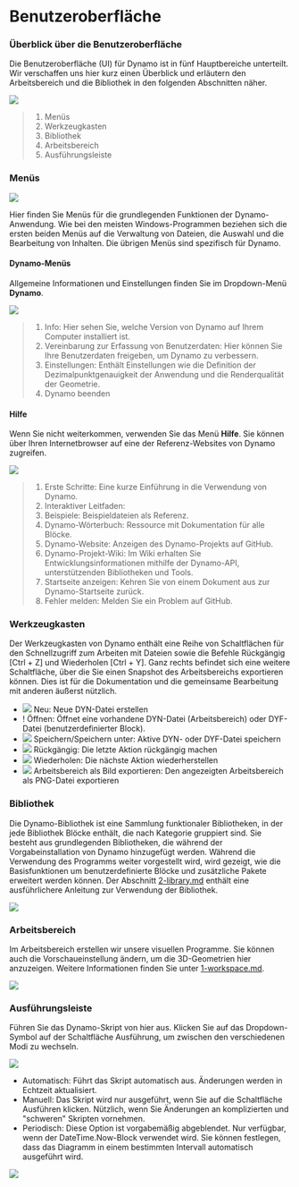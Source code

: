 # Benutzeroberfläche

### Überblick über die Benutzeroberfläche

Die Benutzeroberfläche (UI) für Dynamo ist in fünf Hauptbereiche unterteilt. Wir verschaffen uns hier kurz einen Überblick und erläutern den Arbeitsbereich und die Bibliothek in den folgenden Abschnitten näher.

![](images/userinterface-ui.jpg)

> 1. Menüs
> 2. Werkzeugkasten
> 3. Bibliothek
> 4. Arbeitsbereich
> 5. Ausführungsleiste

### Menüs

![](../.gitbook/assets/userinterface-menu\(1\).jpg)

Hier finden Sie Menüs für die grundlegenden Funktionen der Dynamo-Anwendung. Wie bei den meisten Windows-Programmen beziehen sich die ersten beiden Menüs auf die Verwaltung von Dateien, die Auswahl und die Bearbeitung von Inhalten. Die übrigen Menüs sind spezifisch für Dynamo.

#### Dynamo-Menüs

Allgemeine Informationen und Einstellungen finden Sie im Dropdown-Menü **Dynamo**.

![](images/userinterface-dynamomenu.jpg)

> 1. Info: Hier sehen Sie, welche Version von Dynamo auf Ihrem Computer installiert ist.
> 2. Vereinbarung zur Erfassung von Benutzerdaten: Hier können Sie Ihre Benutzerdaten freigeben, um Dynamo zu verbessern.
> 3. Einstellungen: Enthält Einstellungen wie die Definition der Dezimalpunktgenauigkeit der Anwendung und die Renderqualität der Geometrie.
> 4. Dynamo beenden

#### Hilfe

Wenn Sie nicht weiterkommen, verwenden Sie das Menü **Hilfe**. Sie können über Ihren Internetbrowser auf eine der Referenz-Websites von Dynamo zugreifen.

![](images/userinterface-helpmenu.jpg)

> 1. Erste Schritte: Eine kurze Einführung in die Verwendung von Dynamo.
> 2. Interaktiver Leitfaden:
> 3. Beispiele: Beispieldateien als Referenz.
> 4. Dynamo-Wörterbuch: Ressource mit Dokumentation für alle Blöcke.
> 5. Dynamo-Website: Anzeigen des Dynamo-Projekts auf GitHub.
> 6. Dynamo-Projekt-Wiki: Im Wiki erhalten Sie Entwicklungsinformationen mithilfe der Dynamo-API, unterstützenden Bibliotheken und Tools.
> 7. Startseite anzeigen: Kehren Sie von einem Dokument aus zur Dynamo-Startseite zurück.
> 8. Fehler melden: Melden Sie ein Problem auf GitHub.

### Werkzeugkasten

Der Werkzeugkasten von Dynamo enthält eine Reihe von Schaltflächen für den Schnellzugriff zum Arbeiten mit Dateien sowie die Befehle Rückgängig [Ctrl + Z] und Wiederholen [Ctrl + Y]. Ganz rechts befindet sich eine weitere Schaltfläche, über die Sie einen Snapshot des Arbeitsbereichs exportieren können. Dies ist für die Dokumentation und die gemeinsame Bearbeitung mit anderen äußerst nützlich.

* ![](images/userinterface-newfile.jpg) Neu: Neue DYN-Datei erstellen
* \![](<images/userinterface-open(1) (1).jpg>) Öffnen: Öffnet eine vorhandene DYN-Datei (Arbeitsbereich) oder DYF-Datei (benutzerdefinierter Block).
* ![](images/userinterface-save.jpg) Speichern/Speichern unter: Aktive DYN- oder DYF-Datei speichern
* ![](images/userinterface-undo.jpg) Rückgängig: Die letzte Aktion rückgängig machen
* ![](images/userinterface-redo.jpg) Wiederholen: Die nächste Aktion wiederherstellen
* ![](images/userinterface-screenshot.jpg) Arbeitsbereich als Bild exportieren: Den angezeigten Arbeitsbereich als PNG-Datei exportieren

### Bibliothek

Die Dynamo-Bibliothek ist eine Sammlung funktionaler Bibliotheken, in der jede Bibliothek Blöcke enthält, die nach Kategorie gruppiert sind. Sie besteht aus grundlegenden Bibliotheken, die während der Vorgabeinstallation von Dynamo hinzugefügt werden. Während die Verwendung des Programms weiter vorgestellt wird, wird gezeigt, wie die Basisfunktionen um benutzerdefinierte Blöcke und zusätzliche Pakete erweitert werden können. Der Abschnitt [2-library.md](2-library.md "mention") enthält eine ausführlichere Anleitung zur Verwendung der Bibliothek.

![](images/userinterface-library.jpg)

### Arbeitsbereich

Im Arbeitsbereich erstellen wir unsere visuellen Programme. Sie können auch die Vorschaueinstellung ändern, um die 3D-Geometrien hier anzuzeigen. Weitere Informationen finden Sie unter [1-workspace.md](1-workspace.md "mention").

![](images/userinterface-workspace.gif)

### Ausführungsleiste

Führen Sie das Dynamo-Skript von hier aus. Klicken Sie auf das Dropdown-Symbol auf der Schaltfläche Ausführung, um zwischen den verschiedenen Modi zu wechseln.

![](images/userinterface-executionbar.gif)

* Automatisch: Führt das Skript automatisch aus. Änderungen werden in Echtzeit aktualisiert.
* Manuell: Das Skript wird nur ausgeführt, wenn Sie auf die Schaltfläche Ausführen klicken. Nützlich, wenn Sie Änderungen an komplizierten und "schweren" Skripten vornehmen.
* Periodisch: Diese Option ist vorgabemäßig abgeblendet. Nur verfügbar, wenn der DateTime.Now-Block verwendet wird. Sie können festlegen, dass das Diagramm in einem bestimmten Intervall automatisch ausgeführt wird.

![](images/userinterface-executionbarDateTimenode.jpg)
